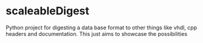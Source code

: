 # scaleableDigest
Python project for digesting a data base format to other things like vhdl, cpp headers and documentation. This just aims to showcase the possibilities
